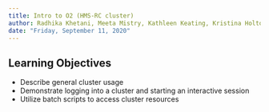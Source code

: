 ```yaml
---
title: Intro to O2 (HMS-RC cluster)
author: Radhika Khetani, Meeta Mistry, Kathleen Keating, Kristina Holton, Andy Bergman, Mary Piper, Jihe Liu
date: "Friday, September 11, 2020"
---
```


## Learning Objectives

* Describe general cluster usage
* Demonstrate logging into a cluster and starting an interactive session
* Utilize batch scripts to access cluster resources


